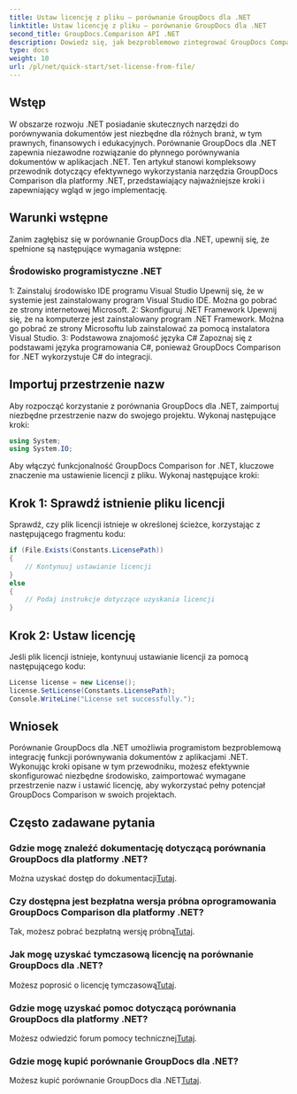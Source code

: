 ```yaml
---
title: Ustaw licencję z pliku — porównanie GroupDocs dla .NET
linktitle: Ustaw licencję z pliku — porównanie GroupDocs dla .NET
second_title: GroupDocs.Comparison API .NET
description: Dowiedz się, jak bezproblemowo zintegrować GroupDocs Comparison for .NET ze swoimi aplikacjami. Konfiguruj, importuj przestrzenie nazw i porównuj dokumenty bez wysiłku.
type: docs
weight: 10
url: /pl/net/quick-start/set-license-from-file/
---
```

## Wstęp
W obszarze rozwoju .NET posiadanie skutecznych narzędzi do porównywania dokumentów jest niezbędne dla różnych branż, w tym prawnych, finansowych i edukacyjnych. Porównanie GroupDocs dla .NET zapewnia niezawodne rozwiązanie do płynnego porównywania dokumentów w aplikacjach .NET. Ten artykuł stanowi kompleksowy przewodnik dotyczący efektywnego wykorzystania narzędzia GroupDocs Comparison dla platformy .NET, przedstawiający najważniejsze kroki i zapewniający wgląd w jego implementację.
## Warunki wstępne
Zanim zagłębisz się w porównanie GroupDocs dla .NET, upewnij się, że spełnione są następujące wymagania wstępne:
### Środowisko programistyczne .NET
1: Zainstaluj środowisko IDE programu Visual Studio
Upewnij się, że w systemie jest zainstalowany program Visual Studio IDE. Można go pobrać ze strony internetowej Microsoft.
2: Skonfiguruj .NET Framework
Upewnij się, że na komputerze jest zainstalowany program .NET Framework. Można go pobrać ze strony Microsoftu lub zainstalować za pomocą instalatora Visual Studio.
3: Podstawowa znajomość języka C#
Zapoznaj się z podstawami języka programowania C#, ponieważ GroupDocs Comparison for .NET wykorzystuje C# do integracji.

## Importuj przestrzenie nazw
Aby rozpocząć korzystanie z porównania GroupDocs dla .NET, zaimportuj niezbędne przestrzenie nazw do swojego projektu. Wykonaj następujące kroki:
```csharp
using System;
using System.IO;
```

Aby włączyć funkcjonalność GroupDocs Comparison for .NET, kluczowe znaczenie ma ustawienie licencji z pliku. Wykonaj następujące kroki:
## Krok 1: Sprawdź istnienie pliku licencji
Sprawdź, czy plik licencji istnieje w określonej ścieżce, korzystając z następującego fragmentu kodu:
```csharp
if (File.Exists(Constants.LicensePath))
{
    // Kontynuuj ustawianie licencji
}
else
{
    // Podaj instrukcje dotyczące uzyskania licencji
}
```
## Krok 2: Ustaw licencję
Jeśli plik licencji istnieje, kontynuuj ustawianie licencji za pomocą następującego kodu:
```csharp
License license = new License();
license.SetLicense(Constants.LicensePath);
Console.WriteLine("License set successfully.");
```

## Wniosek
Porównanie GroupDocs dla .NET umożliwia programistom bezproblemową integrację funkcji porównywania dokumentów z aplikacjami .NET. Wykonując kroki opisane w tym przewodniku, możesz efektywnie skonfigurować niezbędne środowisko, zaimportować wymagane przestrzenie nazw i ustawić licencję, aby wykorzystać pełny potencjał GroupDocs Comparison w swoich projektach.
## Często zadawane pytania
### Gdzie mogę znaleźć dokumentację dotyczącą porównania GroupDocs dla platformy .NET?
 Można uzyskać dostęp do dokumentacji[Tutaj](https://reference.groupdocs.com/comparison/net/).
### Czy dostępna jest bezpłatna wersja próbna oprogramowania GroupDocs Comparison dla platformy .NET?
 Tak, możesz pobrać bezpłatną wersję próbną[Tutaj](https://releases.groupdocs.com/).
### Jak mogę uzyskać tymczasową licencję na porównanie GroupDocs dla .NET?
 Możesz poprosić o licencję tymczasową[Tutaj](https://purchase.groupdocs.com/temporary-license/).
### Gdzie mogę uzyskać pomoc dotyczącą porównania GroupDocs dla platformy .NET?
 Możesz odwiedzić forum pomocy technicznej[Tutaj](https://forum.groupdocs.com/c/comparison/12).
### Gdzie mogę kupić porównanie GroupDocs dla .NET?
 Możesz kupić porównanie GroupDocs dla .NET[Tutaj](https://purchase.groupdocs.com/buy).